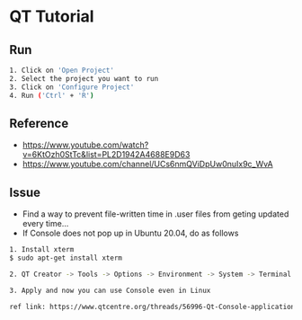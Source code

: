 # QT Tutorial

## Run
```sh
1. Click on 'Open Project'
2. Select the project you want to run
3. Click on 'Configure Project'
4. Run ('Ctrl' + 'R')
```

## Reference
- https://www.youtube.com/watch?v=6KtOzh0StTc&list=PL2D1942A4688E9D63
- https://www.youtube.com/channel/UCs6nmQViDpUw0nuIx9c_WvA

## Issue
- Find a way to prevent file-written time in .user files from geting updated every time...
- If Console does not pop up in Ubuntu 20.04, do as follows
```sh
1. Install xterm
$ sudo apt-get install xterm

2. QT Creator -> Tools -> Options -> Environment -> System -> Terminal -> change to "/usr/bin/xterm"

3. Apply and now you can use Console even in Linux

ref link: https://www.qtcentre.org/threads/56996-Qt-Console-application-in-Ubuntu
```
